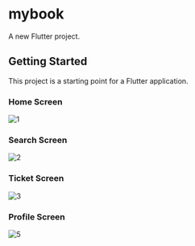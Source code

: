 # mybook

A new Flutter project.

## Getting Started

This project is a starting point for a Flutter application.
### Home Screen
![1](https://github.com/naveen-kumawat/FlightBookingFlutterUI/assets/63699592/171a06bf-3f85-4274-8d56-2c1c581bba82)
### Search Screen
![2](https://github.com/naveen-kumawat/FlightBookingFlutterUI/assets/63699592/8a88021b-1f94-4565-8041-a5d927fbe281)
### Ticket Screen
![3](https://github.com/naveen-kumawat/FlightBookingFlutterUI/assets/63699592/c09d708e-4dd8-46c1-b675-74fb75e0fcb5)
### Profile Screen
![5](https://github.com/naveen-kumawat/FlightBookingFlutterUI/assets/63699592/413b1237-1af9-440e-8455-acd34a56dc3d)
